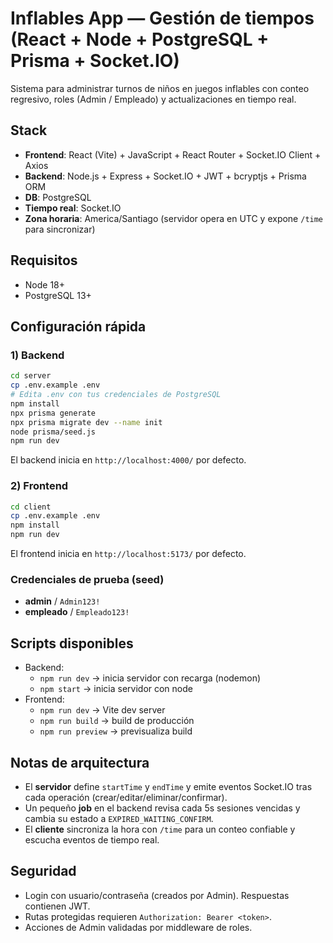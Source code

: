 # Inflables App — Gestión de tiempos (React + Node + PostgreSQL + Prisma + Socket.IO)

Sistema para administrar turnos de niños en juegos inflables con conteo regresivo, roles (Admin / Empleado) y actualizaciones en tiempo real.

## Stack
- **Frontend**: React (Vite) + JavaScript + React Router + Socket.IO Client + Axios
- **Backend**: Node.js + Express + Socket.IO + JWT + bcryptjs + Prisma ORM
- **DB**: PostgreSQL
- **Tiempo real**: Socket.IO
- **Zona horaria**: America/Santiago (servidor opera en UTC y expone `/time` para sincronizar)

## Requisitos
- Node 18+
- PostgreSQL 13+

## Configuración rápida

### 1) Backend
```bash
cd server
cp .env.example .env
# Edita .env con tus credenciales de PostgreSQL
npm install
npx prisma generate
npx prisma migrate dev --name init
node prisma/seed.js
npm run dev
```
El backend inicia en `http://localhost:4000/` por defecto.

### 2) Frontend
```bash
cd client
cp .env.example .env
npm install
npm run dev
```
El frontend inicia en `http://localhost:5173/` por defecto.

### Credenciales de prueba (seed)
- **admin** / `Admin123!`
- **empleado** / `Empleado123!`

## Scripts disponibles
- Backend:
  - `npm run dev` → inicia servidor con recarga (nodemon)
  - `npm start` → inicia servidor con node
- Frontend:
  - `npm run dev` → Vite dev server
  - `npm run build` → build de producción
  - `npm run preview` → previsualiza build

## Notas de arquitectura
- El **servidor** define `startTime` y `endTime` y emite eventos Socket.IO tras cada operación (crear/editar/eliminar/confirmar).
- Un pequeño **job** en el backend revisa cada 5s sesiones vencidas y cambia su estado a `EXPIRED_WAITING_CONFIRM`.
- El **cliente** sincroniza la hora con `/time` para un conteo confiable y escucha eventos de tiempo real.

## Seguridad
- Login con usuario/contraseña (creados por Admin). Respuestas contienen JWT.
- Rutas protegidas requieren `Authorization: Bearer <token>`.
- Acciones de Admin validadas por middleware de roles.

